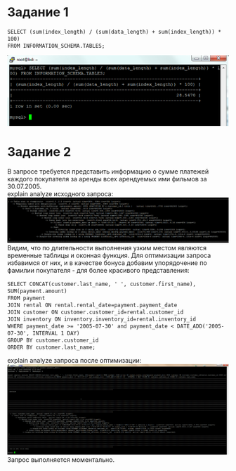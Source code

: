 # Задание 1
```
SELECT (sum(index_length) / (sum(data_length) + sum(index_length)) * 100)
FROM INFORMATION_SCHEMA.TABLES;
```
![](https://github.com/OlgaLesnykh/screenshots/blob/main/Index_001.png)
# Задание 2
В запросе требуется представить информацию о сумме платежей каждого покупателя за аренды всех арендуемых ими фильмов за 30.07.2005.    
explain analyze исходного запроса:    
![](https://github.com/OlgaLesnykh/screenshots/blob/main/Index_002.png)    
Видим, что по длительности выполнения узким местом являются временные таблицы и оконная функция. Для оптимизации запроса избавимся от них, и в качестве бонуса добавим упорядочение по фамилии покупателя - для более красивого представления:    
```
SELECT CONCAT(customer.last_name, ' ', customer.first_name), SUM(payment.amount)
FROM payment
JOIN rental ON rental.rental_date=payment.payment_date
JOIN customer ON customer.customer_id=rental.customer_id
JOIN inventory ON inventory.inventory_id=rental.inventory_id
WHERE payment_date >= '2005-07-30' and payment_date < DATE_ADD('2005-07-30', INTERVAL 1 DAY)
GROUP BY customer.customer_id
ORDER BY customer.last_name;
```
explain analyze запроса после оптимизации:    
![](https://github.com/OlgaLesnykh/screenshots/blob/main/Index_004.png)    
Запрос выполняется моментально.
